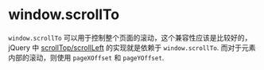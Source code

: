 # window.scrollTo

`window.scrollTo` 可以用于控制整个页面的滚动，这个兼容性应该是比较好的，jQuery 中 [scrollTop/scrollLeft](
https://github.com/jquery/jquery/blob/98386cfd775fdfa7837ccbec173b04f1e6d57896/src/offset.js#L213) 的实现就是依赖于 `window.scrollTo`. 
而对于元素内部的滚动，则使用 `pageXOffset` 和 `pageYOffset`. 
